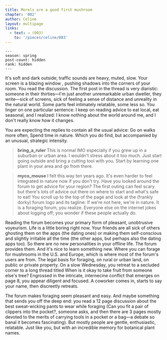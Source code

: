 ```yaml
---
title: Morels are a good first mushroom
chapter: '002'
author: Celine
layout: multipage
links:
  - text: → (003)
    to: '/pieces/celine/003'
---
```

```
---
season: spring
post-count: hidden
rank: hidden
---
```

It's soft and dark outside; traffic sounds are heavy, muted, slow. Your screen is a blazing window , pushing shadows into the corners of your room. You read the discussion.
The first post in the thread is very diaristic: someone in their thirties—I'm just another unremarkable urban dweller, they write—sick of screens, sick of feeling a sense of distance and unreality in the natural world. Some parts feel intimately relatable, some less so. You linger on one particular sentence: I keep on reading advice to eat local, eat seasonal, and I realized: I know nothing about the world around me, and I don't really know how it changes.

You are expecting the replies to contain all the usual advice: Go on walks more often, Spend time in nature. Which you do find, but accompanied by an unusual, strategic intensity.

>**bring_a_ruler** This is normal IMO especially if you grew up in a suburban or urban area. I wouldn't stress about it too much. Just start going outside and bring a cutting tool with you. Start by learning one plant in your area and go from there.

>**myco_mouse** I felt this way ten years ago. It's even harder to feel integrated in nature now if you don't try. Have you looked around the forum to get advice for your region? The first outing can feel scary but there's lots of advice out there on where to start and what's safe to eat!
You scroll up to the top of the page and look at the (frankly dorky) forum logo and its tagline: If we're not here, we're in nature. It is a foraging forum, you realize. Everyone else on the internet jokes about logging off; you wonder if these people actually do.

Reading the forum becomes your primary form of pleasant, unobtrusive voyeurism. Life is a little boring right now. Your friends are all sick of others ghosting them on the apps (the dating ones) or making them self-conscious and slightly irritable all the time (the other apps, but perhaps also the dating apps too). So there are no new personalities in your offline life. The forum provides them.
And it's nice to learn something new. Where you can forage for mushrooms in the U.S. and Europe, which is where most of the forum's users are from. The legal basis for foraging, on rural or urban land, on public or private property. On a slow Wednesday, you retreat to a secluded corner to a long thread titled When is it okay to take fruit from someone else's tree? Engrossed in the intricate, internecine conflict that emerges on page 8, you appear diligent and focused. A coworker comes in, starts to say your name, then discreetly retreats.

The forum makes foraging seem pleasant and easy. And maybe something that sends you off the deep end: you read a 12 page discussion about the best sweat-wicking pants to wear while foraging (Can you fit a pair of clippers into the pocket?, someone asks, and then there are 3 pages mostly devoted to the merits of carrying tools in a pocket or a bag—a debate so banal it becomes fascinating).
But mostly people are gentle, enthusiastic, relatable. Just like you, but with an incredible memory for botanical plant names.
